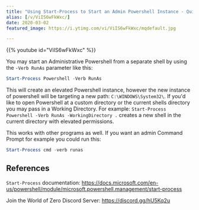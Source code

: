 ```yaml
---
title: "Using Start-Process to Start an Admin Powershell Instance - Quick Tip"
alias: [/v/ViIS6wFkWxc/]
date: 2020-03-02
featured_image: https://i.ytimg.com/vi/ViIS6wFkWxc/mqdefault.jpg

---
```


{{% youtube id="ViIS6wFkWxc" %}}

You may start an Administrative Powershell from a separate shell by using the `-Verb RunAs` parameter like this:

```powershell
Start-Process Powershell -Verb RunAs
```

This will create an elevated Powershell instance, however the new instance of powershell will be targeting a new path: `C:\WINDOWS\System32\`. If you'd like to open Powershell at a custom directory or the current shells directory you may pass in a Working Directory. For example: `Start-Process Powershell -Verb RunAs -WorkingDirectory .` creates a new shell in the current directory with elevated permissions.

This works with other programs as well. If you want an admin Command Prompt for example you could run this:

```powershell
Start-Process cmd -verb runas
```

## References

`Start-Process` documentation: https://docs.microsoft.com/en-us/powershell/module/microsoft.powershell.management/start-process

Join the World of Zero Discord Server: https://discord.gg/hU5Kq2u